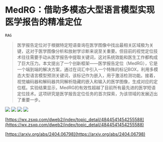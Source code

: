 # MedRG：借助多模态大型语言模型实现医学报告的精准定位
`RAG`
> 医学报告定位对于根据特定短语查询在医学图像中找出最相关区域极为关键，这对于医学图像分析和放射学诊断来说至关重要。但目前的视觉定位技术往往需要手动从医学报告中提取关键词，这对系统效能和医生工作都构成了巨大压力。本文提出了一个创新框架——医学报告定位（MedRG），它是一个端到端的解决方案，通过在词汇中引入一个特殊的标记BOX，利用多模态大型语言模型预测关键词，该标记作为嵌入，用于激活检测功能。接着，视觉编码器和解码器共同解析隐藏的嵌入和输入的医学图像，生成对应的定位框。实验结果显示，MedRG的有效性超越了目前所有最先进的医学短语定位技术。这项研究是医学报告定位任务的首次探索，为该领域的发展迈出了重要一步。

![](https://raw.githubusercontent.com/HuggingAGI/HuggingArxiv/main/paper_images/2404.06798/x1.png)
![](https://raw.githubusercontent.com/HuggingAGI/HuggingArxiv/main/paper_images/2404.06798/x2.png)
![](https://raw.githubusercontent.com/HuggingAGI/HuggingArxiv/main/paper_images/2404.06798/x3.png)
![](https://raw.githubusercontent.com/HuggingAGI/HuggingArxiv/main/paper_images/2404.06798/x4.png)

[https://wx.zsxq.com/dweb2/index/topic_detail/4844541454255588](https://wx.zsxq.com/dweb2/index/topic_detail/4844541454255588)

[https://arxiv.org/abs/2404.06798](https://arxiv.org/abs/2404.06798)